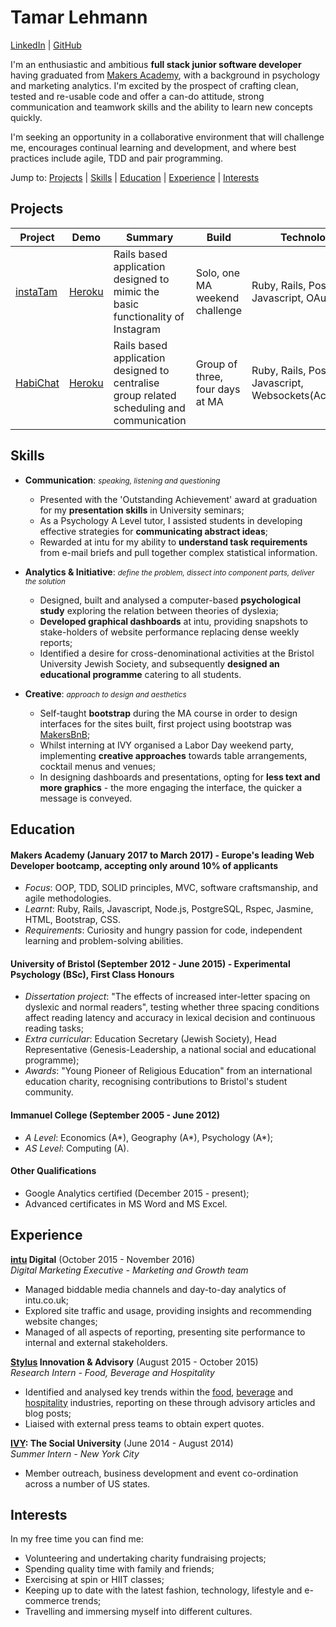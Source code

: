 # Tamar Lehmann

[LinkedIn](https://www.linkedin.com/in/tamar-lehmann-770799a1/) | [GitHub](https://github.com/tamarlehmann)
<!-- [Portfolio Website](http://tamarlehmann.co.uk)               -->

I'm an enthusiastic and ambitious **full stack junior software developer** having graduated from [Makers Academy](http://www.makersacademy.com/), with a background in psychology and marketing analytics. I'm excited by the prospect of crafting clean, tested and re-usable code and offer a can-do attitude, strong communication and teamwork skills and the ability to learn new concepts quickly.

I'm seeking an opportunity in a collaborative environment that will challenge me, encourages continual learning and development, and where best practices include agile, TDD and pair programming.

Jump to: [Projects](https://github.com/tamarlehmann/CV#projects) | [Skills](https://github.com/tamarlehmann/CV#skills) | [Education](https://github.com/tamarlehmann/CV#education) | [Experience](https://github.com/tamarlehmann/CV#experience) | [Interests](https://github.com/tamarlehmann/CV#interests)

## Projects

| Project | Demo |Summary | Build | Technologies | Testing |
|  ------ |  ---- | ----- | ----- | -------------| ------- |
| [instaTam](https://github.com/tamarlehmann/instagram-challenge) | [Heroku](http://instatam.herokuapp.com) | Rails based application designed to mimic the basic functionality of Instagram | Solo, one MA weekend challenge | Ruby, Rails, PostgreSQL, Javascript, OAuth | RSpec, Capybara |
| [HabiChat](https://github.com/laurenrosie/HabiChat) | [Heroku](https://habichat.herokuapp.com) | Rails based application designed to centralise group related scheduling and communication | Group of three, four days at MA | Ruby, Rails, PostgreSQL, Javascript, Websockets(ActionCable) | RSpec, Capybara |



## Skills

- **Communication**: <small> *speaking, listening and questioning* </small>

  - Presented with the 'Outstanding Achievement' award at graduation for my **presentation skills** in University seminars;
  - As a Psychology A Level tutor, I assisted students in developing effective strategies for **communicating abstract ideas**;
  - Rewarded at intu for my ability to **understand task requirements** from e-mail briefs and pull together complex statistical information.


- **Analytics & Initiative**: <small> *define the problem, dissect into component parts, deliver the solution*  </small>

  - Designed, built and analysed a computer-based **psychological study** exploring the relation between theories of dyslexia;
  - **Developed graphical dashboards** at intu, providing snapshots to stake-holders of website performance replacing dense weekly reports;
  - Identified a desire for cross-denominational activities at the Bristol University Jewish Society, and subsequently **designed an educational programme** catering to all students.


- **Creative**: <small> *approach to design and aesthetics* </small>
  - Self-taught **bootstrap** during the MA course in order to design interfaces for the sites built, first project using bootstrap was [MakersBnB](https://github.com/dylanrhodius/MakersBnB-challenge);
  - Whilst interning at IVY organised a Labor Day weekend party, implementing **creative approaches** towards table arrangements, cocktail menus and venues;
  - In designing dashboards and presentations, opting for **less text and more graphics** - the more engaging the interface, the quicker a message is conveyed.


## Education

#### Makers Academy (January 2017 to March 2017) -  Europe's leading Web Developer bootcamp, accepting only around 10% of applicants
- *Focus*: OOP, TDD, SOLID principles, MVC, software craftsmanship, and agile methodologies.
- *Learnt*: Ruby, Rails, Javascript, Node.js, PostgreSQL, Rspec, Jasmine, HTML, Bootstrap, CSS.
- *Requirements*: Curiosity and hungry passion for code, independent learning and problem-solving abilities.


#### University of Bristol (September 2012 - June 2015) - Experimental Psychology (BSc), First Class Honours

- *Dissertation project*: "The effects of increased inter-letter spacing on dyslexic and normal readers", testing whether three spacing conditions affect reading latency and accuracy in lexical decision and continuous reading tasks;
- *Extra curricular*: Education Secretary (Jewish Society), Head Representative (Genesis-Leadership, a national social and educational programme);
- *Awards*: "Young Pioneer of Religious Education" from an international education charity, recognising contributions to Bristol's student community.

#### Immanuel College (September 2005 - June 2012)

- *A Level*: Economics (A\*), Geography (A\*), Psychology (A\*);
- *AS Level*: Computing (A).

#### Other Qualifications

- Google Analytics certified (December 2015 - present);
- Advanced certificates in MS Word and MS Excel.

## Experience

**[intu](http://intu.co.uk/ ) Digital** (October 2015 - November 2016)    
*Digital Marketing Executive - Marketing and Growth team*

- Managed biddable media channels and day-to-day analytics of intu.co.uk;
- Explored site traffic and usage, providing insights and recommending website changes;
- Managed of all aspects of reporting, presenting site performance to internal and external stakeholders.

**[Stylus](http://www.stylus.com/) Innovation & Advisory** (August 2015 - October 2015)   
*Research Intern - Food, Beverage and Hospitality*  

- Identified and analysed key trends within the [food](http://www.stylus.com/vksjnm), [beverage](http://www.stylus.com/zqkvgn) and [hospitality](http://www.stylus.com/hlhvzp) industries, reporting on these through advisory articles and blog posts;
- Liaised with external press teams to obtain expert quotes.

**[IVY](https://www.ivy.com/): The Social University** (June 2014 - August 2014)    
*Summer Intern - New York City*

- Member outreach, business development and event co-ordination across a number of US states.

## Interests
In my free time you can find me:
 - Volunteering and undertaking charity fundraising projects;
 - Spending quality time with family and friends;
 - Exercising at spin or HIIT classes;
 - Keeping up to date with the latest fashion, technology, lifestyle and e-commerce trends;
 - Travelling and immersing myself into different cultures.
